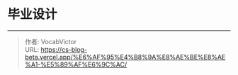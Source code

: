 # 毕业设计

<!--more-->

---

> 作者: VocabVictor  
> URL: https://cs-blog-beta.vercel.app/%E6%AF%95%E4%B8%9A%E8%AE%BE%E8%AE%A1-%E5%89%AF%E6%9C%AC/  

